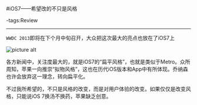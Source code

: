 #iOS7——希望改的不只是风格

-tags:Review

----

`WWDC 2013`即将在下个月中旬召开，大众把这次最大的亮点也放在了iOS7上

![picture alt](http://i2.sinaimg.cn/IT/2013/0430/U5248P2DT20130430132648.png)

各方新闻中，关注度最大的，就是iOS7的“扁平风格”，也就是类似于Metro。众所周知，苹果一向推崇“拟物风格”，这也在历代iOS版本和App中有所体现。乔纳森也许会放弃这一理念，转向扁平化。

不过我所希望的，不只是风格的改变，而是对用户体验的改变。如果仅仅是改变风格，只能说iOS 7换汤不换药，苹果缺乏创意。

